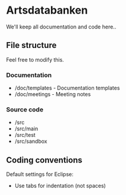 # Artsdatabanken

We'll keep all documentation and code here..

## File structure

Feel free to modify this.

### Documentation

* /doc/templates - Documentation templates
* /doc/meetings - Meeting notes


### Source code

* /src
* /src/main
* /src/test
* /src/sandbox

## Coding conventions

Default settings for Eclipse:

* Use tabs for indentation (not spaces)
